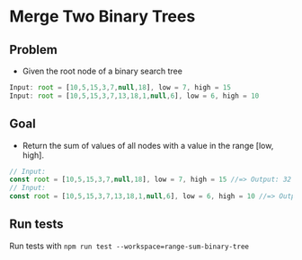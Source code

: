 # Merge Two Binary Trees

## Problem
* Given the root node of a binary search tree

```javascript
Input: root = [10,5,15,3,7,null,18], low = 7, high = 15
Input: root = [10,5,15,3,7,13,18,1,null,6], low = 6, high = 10
```

## Goal
* Return the sum of values of all nodes with a value in the range [low, high].

```javascript
// Input:
const root = [10,5,15,3,7,null,18], low = 7, high = 15 //=> Output: 32
// Input:
const root = [10,5,15,3,7,13,18,1,null,6], low = 6, high = 10 //=> Output: 23
```

## Run tests
Run tests with `npm run test --workspace=range-sum-binary-tree`